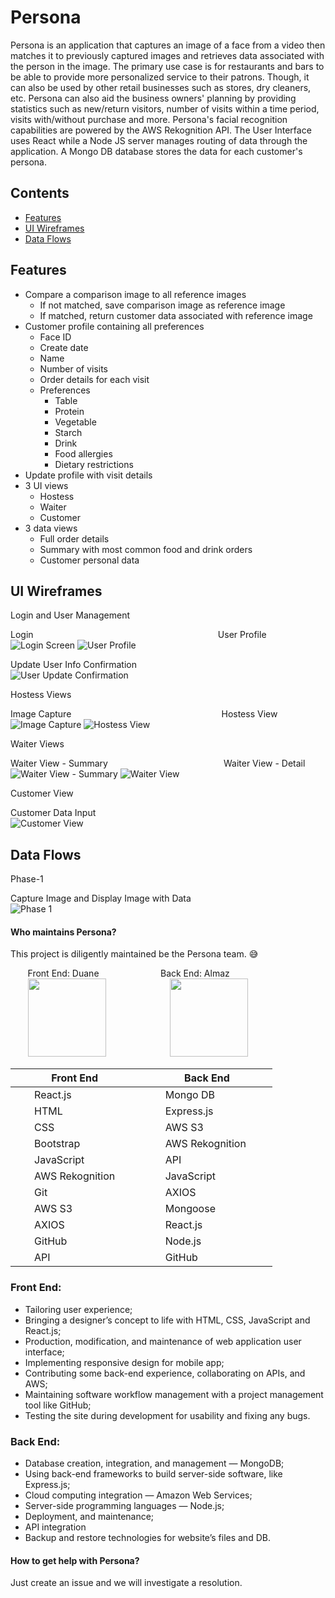 # Persona
Persona is an application that captures an image of a face from a video then matches it to previously captured images and retrieves data associated with the person in the image. The primary use case is for restaurants and bars to be able to provide more personalized service to their patrons. Though, it can also be used by other retail businesses such as stores, dry cleaners, etc. Persona can also aid the business owners' planning by providing statistics such as new/return visitors, number of visits within a time period, visits with/without purchase and more. Persona's facial recognition capabilities are powered by the AWS Rekognition API. The User Interface uses React while a Node JS server manages routing of data through the application. A Mongo DB database stores the data for each customer's persona.

## Contents
- [Features](#features)
- [UI Wireframes](#ui-wireframes)
- [Data Flows](#data-flows)

## Features
* Compare a comparison image to all reference images
  * If not matched, save comparison image as reference image
  * If matched, return customer data associated with reference image
* Customer profile containing all preferences
  * Face ID
  * Create date
  * Name
  * Number of visits
  * Order details for each visit
  * Preferences
    * Table
    * Protein
    * Vegetable
    * Starch
    * Drink
    * Food allergies
    * Dietary restrictions
* Update profile with visit details
* 3 UI views
  * Hostess
  * Waiter
  * Customer
* 3 data views
  * Full order details
  * Summary with most common food and drink orders
  * Customer personal data

## UI Wireframes
Login and User Management

Login &nbsp; &nbsp; &nbsp; &nbsp; &nbsp; &nbsp; &nbsp; &nbsp; &nbsp; &nbsp; &nbsp; &nbsp; &nbsp; &nbsp; &nbsp; &nbsp; &nbsp; &nbsp; &nbsp; &nbsp; &nbsp; &nbsp; &nbsp; &nbsp; &nbsp;
&nbsp; &nbsp; &nbsp; &nbsp; &nbsp; &nbsp; &nbsp; &nbsp; &nbsp; &nbsp; &nbsp; &nbsp; User Profile <br />
![Login Screen](/planning/Login.png)  ![User Profile](/planning/User_Profile.png)

Update User Info Confirmation <br/>
![User Update Confirmation](/planning/User_Update_Confirmation.png)

Hostess Views

Image Capture &nbsp; &nbsp; &nbsp; &nbsp; &nbsp; &nbsp; &nbsp; &nbsp; &nbsp; &nbsp; &nbsp; &nbsp; &nbsp; &nbsp; &nbsp; &nbsp; &nbsp; &nbsp; &nbsp; &nbsp; &nbsp; &nbsp; &nbsp; &nbsp; &nbsp;
&nbsp; &nbsp; &nbsp; &nbsp; &nbsp;  Hostess View <br/>
![Image Capture](/planning/Image_Capture.png)  ![Hostess View](/planning/Hostess_View.png)

Waiter Views

Waiter View - Summary &nbsp; &nbsp; &nbsp; &nbsp; &nbsp; &nbsp; &nbsp; &nbsp; &nbsp; &nbsp; &nbsp; &nbsp; &nbsp; &nbsp; &nbsp; &nbsp; &nbsp; &nbsp; &nbsp; &nbsp; &nbsp; &nbsp; &nbsp;  Waiter View - Detail <br/>
![Waiter View - Summary](/planning/Waiter_View-Summary.png)  ![Waiter View](/planning/Waiter_View-Detail.png)

Customer View

Customer Data Input <br/>
![Customer View](/planning/Customer_View.png)

## Data Flows
Phase-1

Capture Image and Display Image with Data <br/>
![Phase 1](/planning/Persona_Data_Flow-Phase_1.jpg)

#### Who maintains Persona?
This project is diligently maintained be the Persona team. :sweat_smile:

&nbsp; &nbsp; &nbsp; &nbsp;Front End: Duane &nbsp; &nbsp; &nbsp; &nbsp; &nbsp; &nbsp; &nbsp; &nbsp; &nbsp; &nbsp; &nbsp; &nbsp;  Back End: Almaz   <br/>
&nbsp; &nbsp; &nbsp; &nbsp;<img src="/planning/Duane.png" width="125"> &nbsp; &nbsp; &nbsp; &nbsp; &nbsp;  &nbsp; &nbsp; &nbsp; &nbsp;  &nbsp; &nbsp; &nbsp; &nbsp;<img src="/planning/Almaz.png" width="125">

|   &nbsp; &nbsp; &nbsp; &nbsp;Front End  &nbsp; &nbsp;  &nbsp; &nbsp;| &nbsp; &nbsp; &nbsp; &nbsp;  Back End &nbsp; &nbsp; &nbsp; &nbsp; |
|-------------|------------|
|  &nbsp; &nbsp; &nbsp; &nbsp;React.js  &nbsp; &nbsp; &nbsp; &nbsp;   |  &nbsp; &nbsp; &nbsp; &nbsp;Mongo DB  &nbsp; &nbsp; &nbsp; &nbsp;  |
|  &nbsp; &nbsp; &nbsp; &nbsp;HTML   &nbsp; &nbsp; &nbsp; &nbsp;      |  &nbsp; &nbsp; &nbsp; &nbsp;Express.js  &nbsp; &nbsp; &nbsp; &nbsp;|
|  &nbsp; &nbsp; &nbsp; &nbsp;CSS   &nbsp; &nbsp; &nbsp; &nbsp;       |  &nbsp; &nbsp; &nbsp; &nbsp;AWS S3      &nbsp; &nbsp; &nbsp; &nbsp;|
|  &nbsp; &nbsp; &nbsp; &nbsp;Bootstrap  &nbsp; &nbsp; &nbsp; &nbsp;  |  &nbsp; &nbsp; &nbsp; &nbsp;AWS Rekognition &nbsp; &nbsp; &nbsp; &nbsp;|
|  &nbsp; &nbsp; &nbsp; &nbsp;JavaScript &nbsp; &nbsp; &nbsp; &nbsp; | &nbsp; &nbsp; &nbsp; &nbsp;API  &nbsp; &nbsp; &nbsp; &nbsp;|
|  &nbsp; &nbsp; &nbsp; &nbsp;AWS Rekognition &nbsp; &nbsp; &nbsp; &nbsp; | &nbsp; &nbsp; &nbsp; &nbsp;JavaScript &nbsp; &nbsp; &nbsp; &nbsp;|
|  &nbsp; &nbsp; &nbsp; &nbsp;Git &nbsp; &nbsp; &nbsp; &nbsp; | &nbsp; &nbsp; &nbsp; &nbsp;AXIOS  &nbsp; &nbsp; &nbsp; &nbsp;|
|  &nbsp; &nbsp; &nbsp; &nbsp;AWS S3  &nbsp; &nbsp; &nbsp; &nbsp;   | &nbsp; &nbsp; &nbsp; &nbsp;Mongoose &nbsp; &nbsp; &nbsp; &nbsp;|
|  &nbsp; &nbsp; &nbsp; &nbsp;AXIOS   &nbsp; &nbsp; &nbsp; &nbsp;   |  &nbsp; &nbsp; &nbsp; &nbsp;React.js  &nbsp; &nbsp; &nbsp; &nbsp;|
|  &nbsp; &nbsp; &nbsp; &nbsp;GitHub   &nbsp; &nbsp; &nbsp; &nbsp;   |  &nbsp; &nbsp; &nbsp; &nbsp;Node.js  &nbsp; &nbsp; &nbsp; &nbsp;|
|  &nbsp; &nbsp; &nbsp; &nbsp;API   &nbsp; &nbsp; &nbsp; &nbsp;   |  &nbsp; &nbsp; &nbsp; &nbsp;GitHub  &nbsp; &nbsp; &nbsp; &nbsp;|


### Front End:

- Tailoring user experience;
- Bringing a designer’s concept to life with HTML, CSS, JavaScript and React.js;
- Production, modification, and maintenance of web application user interface;
- Implementing responsive design for mobile app;
- Contributing some back-end experience, collaborating on APIs, and AWS;
- Maintaining software workflow management with a project management tool like GitHub;
- Testing the site during development for usability and fixing any bugs.

### Back End:

- Database creation, integration, and management — MongoDB;
- Using back-end frameworks to build server-side software, like Express.js;
- Cloud computing integration — Amazon Web Services;
- Server-side programming languages — Node.js;
- Deployment, and maintenance;
- API integration
- Backup and restore technologies for website’s files and DB.

#### How to get help with Persona?
Just create an issue and we will investigate a resolution.
